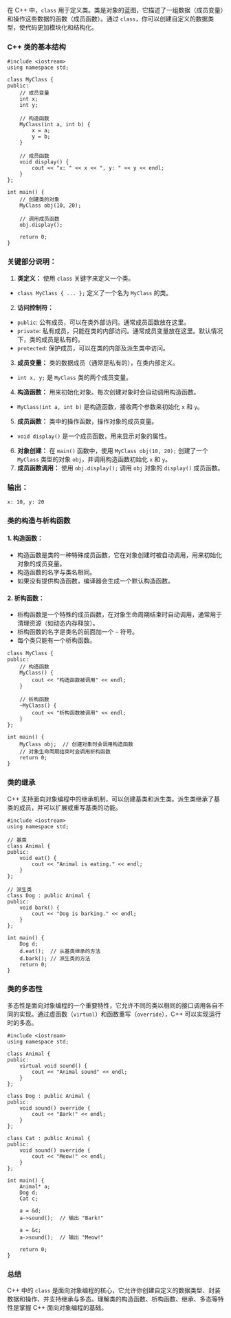 在 C++ 中，`class` 用于定义类。类是对象的蓝图，它描述了一组数据（成员变量）和操作这些数据的函数（成员函数）。通过 `class`，你可以创建自定义的数据类型，使代码更加模块化和结构化。

### C++ 类的基本结构

```
#include <iostream>
using namespace std;

class MyClass {
public:
    // 成员变量
    int x;
    int y;

    // 构造函数
    MyClass(int a, int b) {
        x = a;
        y = b;
    }

    // 成员函数
    void display() {
        cout << "x: " << x << ", y: " << y << endl;
    }
};

int main() {
    // 创建类的对象
    MyClass obj(10, 20);

    // 调用成员函数
    obj.display();

    return 0;
}
```

### 关键部分说明：

1. **类定义：** 使用 `class` 关键字来定义一个类。

- `class MyClass { ... };` 定义了一个名为 `MyClass` 的类。

2. **访问控制符：**

- `public`: 公有成员，可以在类外部访问。通常成员函数放在这里。
- `private`: 私有成员，只能在类的内部访问。通常成员变量放在这里。默认情况下，类的成员是私有的。
- `protected`: 保护成员，可以在类的内部及派生类中访问。

3. **成员变量：** 类的数据成员（通常是私有的），在类内部定义。

- `int x, y;` 是 `MyClass` 类的两个成员变量。

4. **构造函数：** 用来初始化对象。每次创建对象时会自动调用构造函数。

- `MyClass(int a, int b)` 是构造函数，接收两个参数来初始化 `x` 和 `y`。

5. **成员函数：** 类中的操作函数，操作对象的成员变量。

- `void display()` 是一个成员函数，用来显示对象的属性。

6. **对象创建：** 在 `main()` 函数中，使用 `MyClass obj(10, 20);` 创建了一个 `MyClass` 类型的对象 `obj`，并调用构造函数初始化 `x` 和 `y`。
7. **成员函数调用：** 使用 `obj.display();` 调用 `obj` 对象的 `display()` 成员函数。

### 输出：

```
x: 10, y: 20
```

### 类的构造与析构函数

#### 1. **构造函数：**

- 构造函数是类的一种特殊成员函数，它在对象创建时被自动调用，用来初始化对象的成员变量。
- 构造函数的名字与类名相同。
- 如果没有提供构造函数，编译器会生成一个默认构造函数。

#### 2. **析构函数：**

- 析构函数是一个特殊的成员函数，在对象生命周期结束时自动调用，通常用于清理资源（如动态内存释放）。
- 析构函数的名字是类名的前面加一个 `~` 符号。
- 每个类只能有一个析构函数。

```
class MyClass {
public:
    // 构造函数
    MyClass() {
        cout << "构造函数被调用" << endl;
    }

    // 析构函数
    ~MyClass() {
        cout << "析构函数被调用" << endl;
    }
};

int main() {
    MyClass obj;  // 创建对象时会调用构造函数
    // 对象生命周期结束时会调用析构函数
    return 0;
}
```

### 类的继承

C++ 支持面向对象编程中的继承机制，可以创建基类和派生类。派生类继承了基类的成员，并可以扩展或重写基类的功能。

```
#include <iostream>
using namespace std;

// 基类
class Animal {
public:
    void eat() {
        cout << "Animal is eating." << endl;
    }
};

// 派生类
class Dog : public Animal {
public:
    void bark() {
        cout << "Dog is barking." << endl;
    }
};

int main() {
    Dog d;
    d.eat();  // 从基类继承的方法
    d.bark(); // 派生类的方法
    return 0;
}
```

### 类的多态性

多态性是面向对象编程的一个重要特性，它允许不同的类以相同的接口调用各自不同的实现。通过虚函数（`virtual`）和函数重写（`override`），C++ 可以实现运行时的多态。

```
#include <iostream>
using namespace std;

class Animal {
public:
    virtual void sound() {
        cout << "Animal sound" << endl;
    }
};

class Dog : public Animal {
public:
    void sound() override {
        cout << "Bark!" << endl;
    }
};

class Cat : public Animal {
public:
    void sound() override {
        cout << "Meow!" << endl;
    }
};

int main() {
    Animal* a;
    Dog d;
    Cat c;

    a = &d;
    a->sound();  // 输出 "Bark!"

    a = &c;
    a->sound();  // 输出 "Meow!"

    return 0;
}
```

### 总结

C++ 中的 `class` 是面向对象编程的核心，它允许你创建自定义的数据类型、封装数据和操作、并支持继承与多态。理解类的构造函数、析构函数、继承、多态等特性是掌握 C++ 面向对象编程的基础。